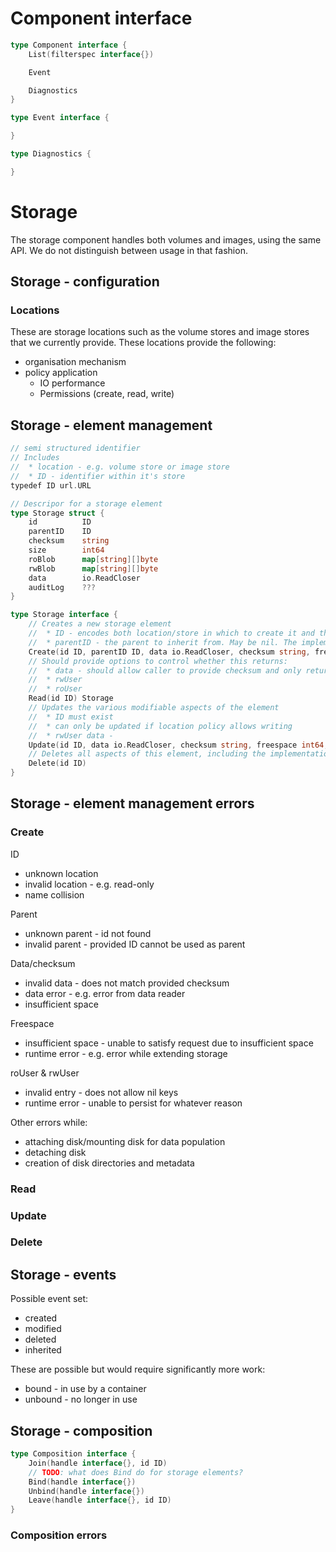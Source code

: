 # Component interface

```go
type Component interface {
    List(filterspec interface{})

    Event

    Diagnostics
}

type Event interface {

}

type Diagnostics {

}
```


# Storage

The storage component handles both volumes and images, using the same API. We do not distinguish between usage in that fashion.

## Storage - configuration

### Locations

These are storage locations such as the volume stores and image stores that we currently provide. These locations provide the following:
* organisation mechanism
* policy application
  * IO performance
  * Permissions (create, read, write)


## Storage - element management

```go
// semi structured identifier
// Includes
//  * location - e.g. volume store or image store
//  * ID - identifier within it's store
typedef ID url.URL

// Descripor for a storage element
type Storage struct {
    id          ID
    parentID    ID
    checksum    string
    size        int64
    roBlob      map[string][]byte
    rwBlob      map[string][]byte
    data        io.ReadCloser
    auditLog    ???
}

type Storage interface {
    // Creates a new storage element
    //  * ID - encodes both location/store in which to create it and the name by which it's addressed
    //  * parentID - the parent to inherit from. May be nil. The implementation will generate an error if the parent is not viable
    Create(id ID, parentID ID, data io.ReadCloser, checksum string, freespace int64, roUser map[string][]byte, rwUser map[string][]byte) (Storage, error)
    // Should provide options to control whether this returns:
    //  * data - should allow caller to provide checksum and only return if current checksum differs
    //  * rwUser
    //  * roUser
    Read(id ID) Storage
    // Updates the various modifiable aspects of the element
    //  * ID must exist
    //  * can only be updated if location policy allows writing
    //  * rwUser data - 
    Update(id ID, data io.ReadCloser, checksum string, freespace int64, rwUser map[string][]byte)
    // Deletes all aspects of this element, including the implementation assocaited metadata and user ro/rw metadata
    Delete(id ID)
}
```

## Storage - element management errors

### Create

ID
 * unknown location
 * invalid location - e.g. read-only
 * name collision

Parent
 * unknown parent - id not found
 * invalid parent - provided ID cannot be used as parent

Data/checksum
 * invalid data - does not match provided checksum
 * data error - e.g. error from data reader
 * insufficient space

Freespace
 * insufficient space - unable to satisfy request due to insufficient space
 * runtime error - e.g. error while extending storage

roUser & rwUser
 * invalid entry - does not allow nil keys
 * runtime error - unable to persist for whatever reason

Other errors while:
 * attaching disk/mounting disk for data population
 * detaching disk
 * creation of disk directories and metadata

### Read

### Update

### Delete


## Storage - events

Possible event set:
* created
* modified
* deleted
* inherited

These are possible but would require significantly more work:
* bound - in use by a container
* unbound - no longer in use


## Storage - composition

```go
type Composition interface {
    Join(handle interface{}, id ID)
    // TODO: what does Bind do for storage elements?
    Bind(handle interface{})
    Unbind(handle interface{})
    Leave(handle interface{}, id ID)
}
```

### Composition errors